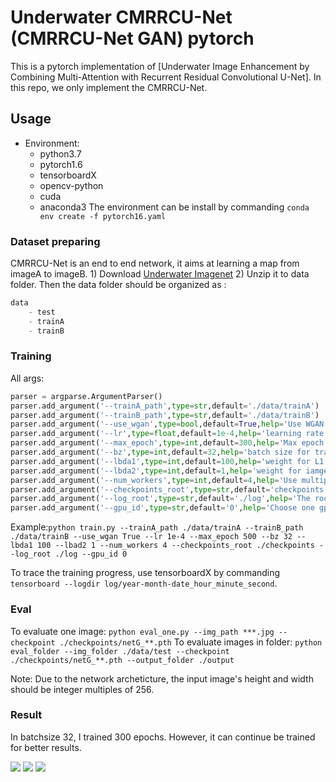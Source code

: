 # Underwater CMRRCU-Net (CMRRCU-Net GAN) pytorch


This is a pytorch implementation of [Underwater Image Enhancement by Combining
Multi-Attention with Recurrent Residual Convolutional U-Net]. In this repo, we only implement the CMRRCU-Net.

## Usage

- Environment:
    - python3.7
    - pytorch1.6
    - tensorboardX
    - opencv-python
    - cuda
    - anaconda3
The environment can be install by commanding ```conda env create -f pytorch16.yaml```

### Dataset preparing

CMRRCU-Net is an end to end network, it aims at learning a map from imageA to imageB. 1) Download [Underwater Imagenet](https://drive.google.com/file/d/1LOM-2A1BSLaFjCY2EEK3DA2Lo37rNw-7/view) 2) Unzip it to data folder. Then the data folder should be organized as :
```py
data
    - test
    - trainA
    - trainB
```
### Training

All args:
```py
parser = argparse.ArgumentParser()
parser.add_argument('--trainA_path',type=str,default='./data/trainA')
parser.add_argument('--trainB_path',type=str,default='./data/trainB')
parser.add_argument('--use_wgan',type=bool,default=True,help='Use WGAN to train')
parser.add_argument('--lr',type=float,default=1e-4,help='learning rate')
parser.add_argument('--max_epoch',type=int,default=300,help='Max epoch for training')
parser.add_argument('--bz',type=int,default=32,help='batch size for training')
parser.add_argument('--lbda1',type=int,default=100,help='weight for L1 loss')
parser.add_argument('--lbda2',type=int,default=1,help='weight for iamge gradient difference loss')
parser.add_argument('--num_workers',type=int,default=4,help='Use multiple kernels to load dataset')
parser.add_argument('--checkpoints_root',type=str,default='checkpoints',help='The root path to save checkpoints')
parser.add_argument('--log_root',type=str,default='./log',help='The root path to save log files which are writtern by tensorboardX')
parser.add_argument('--gpu_id',type=str,default='0',help='Choose one gpu to use. Only single gpu training is supported currently')

```

Example:```python train.py --trainA_path ./data/trainA --trainB_path ./data/trainB --use_wgan True --lr 1e-4 --max_epoch 500 --bz 32 --lbda1 100 --lbad2 1 --num_workers 4 --checkpoints_root ./checkpoints --log_root ./log --gpu_id 0```

To trace the training progress, use tensorboardX by commanding ```tensorboard --logdir log/year-month-date_hour_minute_second```.

### Eval

To evaluate one image:
```python eval_one.py --img_path ***.jpg --checkpoint ./checkpoints/netG_**.pth```
To evaluate images in folder:
```python eval_folder --img_folder ./data/test --checkpoint ./checkpoints/netG_**.pth --output_folder ./output```

Note: Due to the network archeticture, the input image's height and width should be integer multiples of 256.

### Result

In batchsize 32, I trained 300 epochs. However, it can continue be trained for better results.

![](./readme_imgs/original_img.png)
![](./readme_imgs/tensorlfow_version.png)
![](./readme_imgs/my_result.png)

